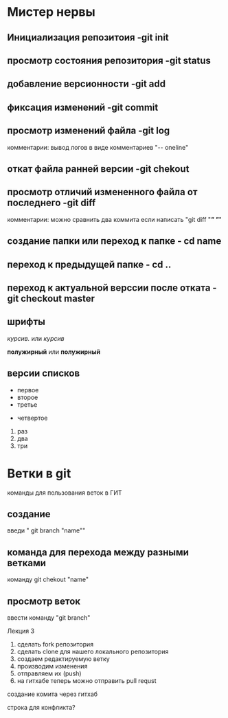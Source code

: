 # Мистер нервы

## Инициализация репозитоия  -git init 
## просмотр состояния репозитория -git status
## добавление версионности -git add
## фиксация изменений -git commit
## просмотр изменений файла -git log
комментарии:
 вывод логов в виде комментариев "-- oneline"
## откат файла ранней версии -git chekout
## просмотр отличий измененного файла от последнего -git diff
комментарии:
можно сравнить два коммита если написать "git diff "***" "***"
## создание папки или переход к папке - cd name
## переход к предыдущей папке - cd ..
## переход к актуальной верссии после отката - git checkout master


## шрифты

*курсив.* или _курсив_

**полужирный** или __полужирный__

## версии списков

 * первое
 * второе
 * третье
+ четвертое

 1. раз
 2. два
 3. три
 

 # Ветки в git
 команды для пользования веток в ГИТ
 ## создание
введи " git branch "name""

 ## команда для перехода между разными ветками

команду git chekout "name"

## просмотр веток 
 ввести команду "git branch"

 Лекция 3

 1. сделать fork репозитория
2. сделать clone для нашего локального репозитория
3. создаем редактируемую ветку
4. производим изменения
5. отправляем их (push)
6. на гитхабе теперь можно отправить pull requst

создание комита через гитхаб

строка для конфликта?

